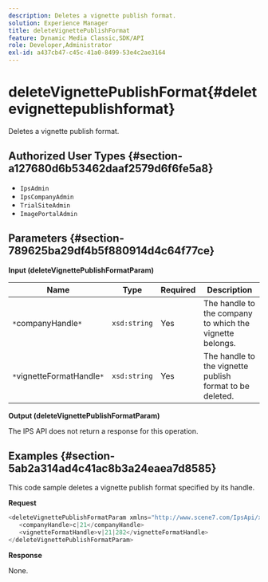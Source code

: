 ```yaml
---
description: Deletes a vignette publish format.
solution: Experience Manager
title: deleteVignettePublishFormat
feature: Dynamic Media Classic,SDK/API
role: Developer,Administrator
exl-id: a437cb47-c45c-41a0-8499-53e4c2ae3164
---
```

# deleteVignettePublishFormat{#deletevignettepublishformat}

Deletes a vignette publish format.

## Authorized User Types {#section-a127680d6b53462daaf2579d6f6fe5a8}

* `IpsAdmin` 
* `IpsCompanyAdmin` 
* `TrialSiteAdmin` 
* `ImagePortalAdmin`

## Parameters {#section-789625ba29df4b5f880914d4c64f77ce}

**Input (deleteVignettePublishFormatParam)** 

|  Name  | Type  | Required  | Description  |
|---|---|---|---|
|  `*`companyHandle`*`  | `xsd:string`  | Yes  | The handle to the company to which the vignette belongs.  |
|  `*`vignetteFormatHandle`*`  | `xsd:string`  | Yes  | The handle to the vignette publish format to be deleted.  |

**Output (deleteVignettePublishFormatParam)**

The IPS API does not return a response for this operation.

## Examples {#section-5ab2a314ad4c41ac8b3a24eaea7d8585}

This code sample deletes a vignette publish format specified by its handle.

**Request** 

```java
<deleteVignettePublishFormatParam xmlns="http://www.scene7.com/IpsApi/xsd/2008-01-15">
   <companyHandle>c|21</companyHandle>
   <vignetteFormatHandle>v|21|282</vignetteFormatHandle>
</deleteVignettePublishFormatParam>
```

**Response**

None.
